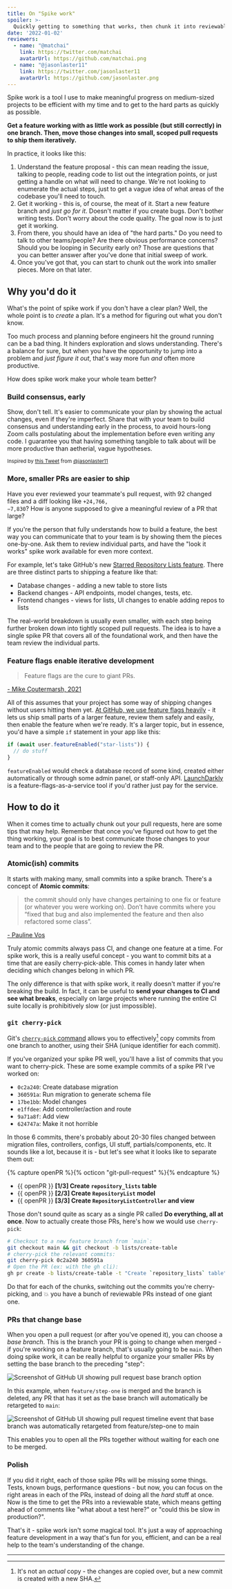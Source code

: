 ```yaml
---
title: On "Spike work"
spoiler: >-
  Quickly getting to something that works, then chunk it into reviewable/shippable pieces. The why and the how of it!
date: '2022-01-02'
reviewers:
  - name: "@matchai"
    link: https://twitter.com/matchai
    avatarUrl: https://github.com/matchai.png
  - name: "@jasonlaster11"
    link: https://twitter.com/jasonlaster11
    avatarUrl: https://github.com/jasonlaster.png
---
```


Spike work is a tool I use to make meaningful progress on medium-sized projects to be efficient with my time and to get to the hard parts as quickly as possible.

**Get a feature working with as little work as possible (but still correctly) in one branch. Then, move those changes into small, scoped pull requests to ship them iteratively.**

In practice, it looks like this:

1. Understand the feature proposal - this can mean reading the issue, talking to people, reading code to list out the integration points, or just getting a handle on what will need to change. We're not looking to enumerate the actual steps, just to get a vague idea of what areas of the codebase you'll need to touch.
1. Get it working - this is, of course, the meat of it. Start a new feature branch and _just go for it_. Doesn't matter if you create bugs. Don't bother writing tests. Don't worry about the code quality. The goal now is to just get it working.
1. From there, you should have an idea of "the hard parts." Do you need to talk to other teams/people? Are there obvious performance concerns? Should you be looping in Security early on? Those are questions that you can better answer after you've done that initial sweep of work.
1. Once you've got that, you can start to chunk out the work into smaller pieces. More on that later.

## Why you'd do it

What's the point of spike work if you don't have a clear plan? Well, the whole point is to _create_ a plan. It's a method for figuring out what you don't know.

Too much process and planning before engineers hit the ground running can be a bad thing. It hinders exploration and slows understanding. There's a balance for sure, but when you have the opportunity to jump into a problem and _just figure it out_, that's way more fun _and_ often more productive.

How does spike work make your whole team better?

### Build consensus, early

Show, don't tell. It's easier to communicate your plan by showing the actual changes, even if they're imperfect. Share that with your team to build consensus and understanding early in the process, to avoid hours-long Zoom calls postulating about the implementation before even writing any code. I guarantee you that having something tangible to talk about will be more productive than aetherial, vague hypotheses. 

<small>Inspired by <a href="https://twitter.com/jasonlaster11/status/1477736511617613824?s=20">this Tweet</a> from <a href="https://twitter.com/jasonlaster11">@jasonlaster11</a></small>

### More, smaller PRs are easier to ship

Have you ever reviewed your teammate's pull request, with 92 changed files and a diff looking like <code><span class="text-green-500">+24,766</span>, <span class="text-red-500">−7,830</span></code>? How is anyone supposed to give a meaningful review of a PR that large?

If you're the person that fully understands how to build a feature, the best way you can communicate that to your team is by showing them the pieces one-by-one. Ask them to review individual parts, and have the "look it works" spike work available for even more context.

For example, let's take GitHub's new [Starred Repository Lists feature](https://docs.github.com/en/get-started/exploring-projects-on-github/saving-repositories-with-stars#organizing-starred-repositories-with-lists). There are three distinct parts to shipping a feature like that:

* Database changes - adding a new table to store lists
* Backend changes - API endpoints, model changes, tests, etc.
* Frontend changes - views for lists, UI changes to enable adding repos to lists

The real-world breakdown is usually even smaller, with each step being further broken down into tightly scoped pull requests. The idea is to have a single spike PR that covers all of the foundational work, and then have the team review the individual parts.

### Feature flags enable iterative development

> Feature flags are the cure to giant PRs.

<caption>

[- Mike Coutermarsh, 2021](https://twitter.com/mscccc/status/1474500548615450634)
</caption>

All of this assumes that your project has some way of shipping changes without users hitting them yet. [At GitHub, we use feature flags heavily](https://github.blog/2021-04-27-ship-code-faster-safer-feature-flags/) - it lets us ship small parts of a larger feature, review them safely and easily, then enable the feature when we're ready. It's a larger topic, but in essence, you'd have a simple `if` statement in your app like this:

```js
if (await user.featureEnabled("star-lists")) {
  // do stuff
}
```

`featureEnabled` would check a database record of some kind, created either automatically or through some admin panel, or staff-only API. [LaunchDarkly](https://launchdarkly.com/) is a feature-flags-as-a-service tool if you'd rather just pay for the service.

## How to do it

When it comes time to actually chunk out your pull requests, here are some tips that may help. Remember that once you've figured out how to get the thing working, your goal is to best communicate those changes to your team and to the people that are going to review the PR.

### Atomic(ish) commits

It starts with making many, small commits into a spike branch. There's a concept of **Atomic commits**:

> the commit should only have changes pertaining to one fix or feature (or whatever you were working on). Don’t have commits where you “fixed that bug and also implemented the feature and then also refactored some class”.

<caption>

[- Pauline Vos](https://dev.to/paulinevos/atomic-commits-will-help-you-git-legit-35i7)
</caption>

Truly atomic commits always pass CI, and change one feature at a time. For spike work, this is a really useful concept - you want to commit bits at a time that are easily cherry-pick-able. This comes in handy later when deciding which changes belong in which PR.

The only difference is that with spike work, it really doesn't matter if you're breaking the build. In fact, it can be useful to **send your changes to CI and see what breaks**, especially on large projects where running the entire CI suite locally is prohibitively slow (or just impossible).

### `git cherry-pick`

Git's [`cherry-pick` command](https://git-scm.com/docs/git-cherry-pick) allows you to effectively[^1] copy commits from one branch to another, using their SHA (unique identifier for each commit).

If you've organized your spike PR well, you'll have a list of commits that you want to cherry-pick. These are some example commits of a spike PR I've worked on: 

* `0c2a240`: Create database migration
* `360591a`: Run migration to generate schema file
* `17be1bb`: Model changes
* `e1ffdee`: Add controller/action and route
* `9a71a8f`: Add view
* `624747a`: Make it not horrible

In those 6 commits, there's probably about 20-30 files changed between migration files, controllers, configs, UI stuff, partials/components, etc. It sounds like a lot, because it is - but let's see what it looks like to separate them out:

{% capture openPR %}<span class="text-green-500">{% octicon "git-pull-request" %}</span>{% endcapture %}

* {{ openPR }} **[1/3] Create `repository_lists` table**
* {{ openPR }} **[2/3] Create `RepositoryList` model**
* {{ openPR }} **[3/3] Create `RepositoryListController` and view**

Those don't sound quite as scary as a single PR called **Do everything, all at once**. Now to actually create those PRs, here's how we would use `cherry-pick`:

```bash
# Checkout to a new feature branch from `main`:
git checkout main && git checkout -b lists/create-table
# cherry-pick the relevant commits:
git cherry-pick 0c2a240 360591a
# Open the PR (ex: with the gh cli):
gh pr create -b lists/create-table -t "Create `repository_lists` table"
```

Do that for each of the chunks, switching out the commits you're cherry-picking, and 💥 you have a bunch of reviewable PRs instead of one giant one.

### PRs that change base

When you open a pull request (or after you've opened it), you can choose a _base branch_. This is the branch your PR is going to change when merged - if you're working on a feature branch, that's usually going to be `main`. When doing spike work, it can be really helpful to organize your smaller PRs by setting the base branch to the preceding "step":

![Screenshot of GitHub UI showing pull request base branch option](https://user-images.githubusercontent.com/10660468/147856698-9726a7fe-00fa-44ab-989e-bb8287fd5a60.png)

In this example, when `feature/step-one` is merged and the branch is deleted, any PR that has it set as the base branch will automatically be retargeted to `main`:

![Screenshot of GitHub UI showing pull request timeline event that base branch was automatically retargeted from feature/step-one to main](https://user-images.githubusercontent.com/10660468/147856756-9f94213f-ff9a-45ff-8b80-fd7175486fdd.png)

This enables you to open all the PRs together without waiting for each one to be merged.

### Polish

If you did it right, each of those spike PRs will be missing some things. Tests, known bugs, performance questions - but now, you can focus on the right areas in each of the PRs, instead of doing all the _hard_ stuff at once. Now is the time to get the PRs into a reviewable state, which means getting ahead of comments like "what about a test here?" or "could this be slow in production?".

That's it - spike work isn't some magical tool. It's just a way of approaching feature development in a way that's fun for you, efficient, and can be a real help to the team's understanding of the change.

---

[^1]: It's not an _actual_ copy - the changes are copied over, but a new commit is created with a new SHA.